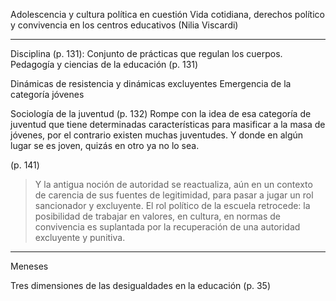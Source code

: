 Adolescencia y cultura política en cuestión Vida cotidiana, derechos político y convivencia en los centros educativos (Nilia Viscardi)

---

Disciplina (p. 131): Conjunto de prácticas que regulan los cuerpos.
Pedagogía y ciencias de la educación (p. 131)

Dinámicas de resistencia y dinámicas excluyentes
Emergencia de la categoría jóvenes

Sociología de la juventud (p. 132) Rompe con la idea de esa categoría de juventud que tiene determinadas características para masificar a la masa de jóvenes, por el contrario existen muchas juventudes. Y donde en algún lugar se es joven, quizás en otro ya no lo sea. 

(p. 141)
>Y la antigua noción de autoridad se reactualiza, aún en un contexto de carencia de sus fuentes de legitimidad, para pasar a jugar un rol sancionador y excluyente. El rol político de la escuela retrocede: la posibilidad de trabajar en valores, en cultura, en normas de convivencia es suplantada por la recuperación de una autoridad excluyente y punitiva.




---
Meneses

Tres dimensiones de las desigualdades en la educación (p. 35)